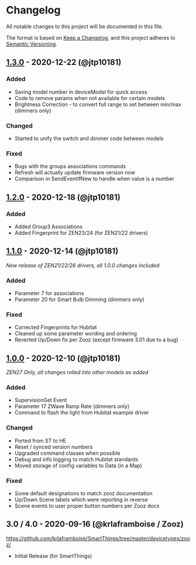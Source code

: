 # Changelog
All notable changes to this project will be documented in this file.

The format is based on [Keep a Changelog](https://keepachangelog.com/en/1.0.0/),
and this project adheres to [Semantic Versioning](https://semver.org/spec/v2.0.0.html).

## [1.3.0] - 2020-12-22 (@jtp10181)
### Added
- Saving model number in deviceModel for quick access
- Code to remove params when not available for certain models
- Brightness Correction - to convert full range to set between min/max (dimmers only)

### Changed
-  Started to unify the switch and dimmer code between models

### Fixed
- Bugs with the groups associations commands
- Refresh will actually update firmware version now
- Comparison in SendEventIfNew to handle when value is a number


## [1.2.0] - 2020-12-18 (@jtp10181)
### Added
- Added Group3 Associations
- Added Fingerprint for ZEN23/24 (for ZEN21/22 drivers)


## [1.1.0] - 2020-12-14 (@jtp10181)
_New release of ZEN21/22/26 drivers, all 1.0.0 changes included_
### Added
- Parameter 7 for associations
- Parameter 20 for Smart Bulb Dimming (dimmers only)

### Fixed
- Corrected Fingerprints for Hubitat
- Cleaned up some parameter wording and ordering
- Reverted Up/Down fix per Zooz (except firmware 3.01 due to a bug)


## [1.0.0] - 2020-12-10 (@jtp10181)
_ZEN27 Only, all changes rolled into other models as added_
### Added
- SupervisionGet Event
- Parameter 17 ZWave Ramp Rate (dimmers only)
- Command to flash the light from Hubitat example driver

### Changed
- Ported from ST to HE
- Reset / synced version numbers
- Upgraded command classes when possible
- Debug and info logging to match Hubitat standards
- Moved storage of config variables to Data (in a Map)
 
### Fixed
- Some default designations to match zooz documentation
- Up/Down Scene labels which were reporting in reverse
- Scene events to user proper button numbers per Zooz docs

## 3.0 / 4.0 - 2020-09-16 (@krlaframboise / Zooz)
https://github.com/krlaframboise/SmartThings/tree/master/devicetypes/zooz/
- Initial Release (for SmartThings)

[Unreleased]: https://github.com/jtp10181/Hubitat/compare/zooz-v1.3.0...HEAD
[1.3.0]: https://github.com/jtp10181/Hubitat/compare/zooz-v1.2.0...zooz-v1.3.0
[1.2.0]: https://github.com/jtp10181/Hubitat/compare/zooz-v1.1.0...zooz-v1.2.0
[1.1.0]: https://github.com/jtp10181/Hubitat/compare/zooz-v1.0.0...zooz-v1.1.0
[1.0.0]: https://github.com/jtp10181/Hubitat/releases/tag/zooz-v1.0.0
